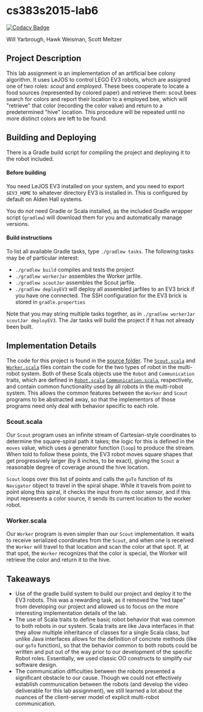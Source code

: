 # cs383s2015-lab6

[![Codacy Badge](https://www.codacy.com/project/badge/7378757016b7487084f11b23e064667c)](https://www.codacy.com)

Will Yarbrough, Hawk Weisman, Scott Meltzer

Project Description
--------------------

This lab assignment is an implementation of an artificial bee colony algorithm.
It uses LeJOS to control LEGO EV3 robots, which are assigned one of two roles:
*scout* and *employed*. These bees cooperate to locate a food sources
(represented by colored paper) and retrieve them: scout bees search for colors
and report their location to a employed bee, which will "retrieve" that color
(recording the color value) and return to a predetermined "hive" location. This
procedure will be repeated until no more distinct colors are left to be found.

Building and Deploying
----------------------

There is a Gradle build script for compiling the project and deploying it to the robot included. 

#### Before building

You need LeJOS EV3 installed on your system, and you need to export `$EV3_HOME` to whatever directory EV3 is installed in. This is configured by default on Alden Hall systems. 

You do _not_ need Gradle or Scala installed, as the included Gradle wrapper script (`gradlew`) will download them for you and automatically manage versions.

#### Build instructions

To list all available Gradle tasks, type `./gradlew tasks`. The following tasks may be of particular interest:

+ `./gradlew build` compiles and tests the project
+ `./gradlew workerJar` assembles the Worker jarfile.
+ `./gradlew scoutJar` assembles the Scout jarfile.
+ `./gradlew deployEV3` will deploy all assembled jarfiles to an EV3 brick if you have one connected. The SSH configuration for the EV3 brick is stored in `gradle.properties`

Note that you may string multiple tasks together, as in `./gradlew workerJar scoutJar deployEV3`. The Jar tasks will build the project if it has not already been built.

Implementation Details
----------------------

The code for this project is found in the [source
folder](src/main/scala/edu/allegheny/beecolony). The
[`Scout.scala`](src/main/scala/edu/allegheny/beecolony/Scout.scala) and
[`Worker.scala`](src/main/scala/edu/allegheny/beecolony/Worker.scala) files
contain the code for the two types of robot in the multi-robot system. Both of
these Scala objects use the `Robot` and `Communication` traits, which are defined in
[`Robot.scala`](src/main/scala/edu/allegheny/beecolony/Robot.scala) [`Communication.scala`](src/main/scala/edu/allegheny/beecolony/Robot.scala), respectively, and contain common functionality used by all robots in the multi-robot system. This allows
the common features between the `Worker` and `Scout` programs to be abstracted away, so that the implementors of those programs need only deal with behavior specific to each role.

### Scout.scala
Our `Scout` program uses an infinite stream of Cartesian-style coordinates to
determine the square-spiral path it takes; the logic for this is defined in the
`moves` value, which uses a generator function (`loop`) to produce the stream.
When told to follow these points, the EV3 robot moves square shapes that get
progressively larger (by 8 inches, to be exact), giving the `Scout` a
reasonable degree of coverage around the hive location.

`Scout` loops over this list of points and calls the `goTo` function of its
`Navigator` object to travel in the spiral shape. While it travels from point
to point along this spiral, it checks the input from its color sensor, and if
this input represents a color source, it sends its current location to the
worker robot.

### Worker.scala
Our `Worker` program is even simpler than our `Scout` implementation. It waits
to receive serialized coordinates from the `Scout`, and when one is received
the `Worker` will travel to that location and scan the color at that spot. If,
at that spot, the `Worker` recognizes that the color is special, the Worker
will retrieve the color and return it to the hive.

Takeaways
---------

* Use of the gradle build system to build our project and deploy it to the EV3
  robots. This was a rewarding task, as it removed the “red tape” from
  developing our project and allowed us to focus on the more interesting
  implementation details of the lab.
* The use of Scala traits to define basic robot behavior that was common to
  both robots in our system. Scala traits are like Java interfaces in that they
  allow multiple inheritance of classes for a single Scala class, but unlike
  Java interfaces allows for the definition of concrete methods (like our
  `goTo` function), so that the behavior common to both robots could be written
  and put out of the way prior to our development of the specific Robot roles.
  Essentially, we used classic OO constructs to simplify our software design.
* The communication difficulties between the robots presented a significant
  obstacle to our cause. Though we could not effectively establish
  communication between the robots (and develop the video deliverable for this
  lab assignment), we still learned a lot about the nuances of the
  client-server model of explicit multi-robot communication.
